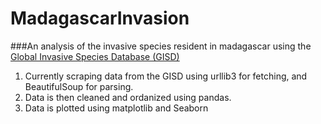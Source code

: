 # MadagascarInvasion
###An analysis of the invasive species resident in madagascar using the <a href="http://www.issg.org/database/welcome/">Global Invasive Species Database (GISD)</a>
1. Currently scraping data from the GISD using urllib3 for fetching, and BeautifulSoup for parsing.
2. Data is then cleaned and ordanized using pandas.
3. Data is plotted using matplotlib and Seaborn
